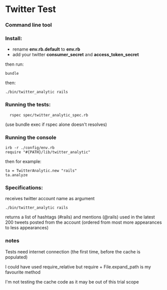 # Twitter Test

### Command line tool

### Install:

- rename **env.rb.default** to **env.rb**
- add your twitter **consumer_secret** and **access_token_secret**

then run:

    bundle

then:

    ./bin/twitter_analytic rails


### Running the tests:

      rspec spec/twitter_analytic_spec.rb

(use bundle exec if rspec alone doesn't resolves)


### Running the console

    irb -r ./config/env.rb
    require "#{PATH}/lib/twitter_analytic"

then for example:

    ta = TwitterAnalytic.new "rails"
    ta.analyze


### Specifications:

  receives twitter account name as argument

    ./bin/twitter_analytic rails


  returns a list of hashtags (#rails) and mentions (@rails) used in the latest 200 tweets posted from the account
  (ordered from most more appearances to less appearances)


### notes

Tests need internet connection (the first time, before the cache is populated)

I could have used require_relative but require + File.expand_path is my favourite method

I'm not testing the cache code as it may be out of this trial scope